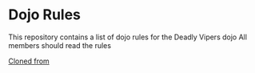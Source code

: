 Dojo Rules
==========

This repository contains a list of dojo rules for the Deadly Vipers dojo
All members should read the rules

[Cloned from](https://pages.github.com/)

